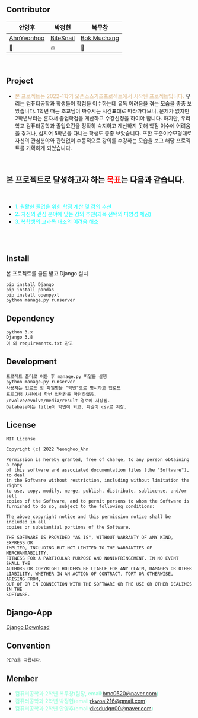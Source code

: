 ## Contributor

| 안영후                                       | 박정현                                    | 복무창                                  |
| -------------------------------------------- | ----------------------------------------- | --------------------------------------- |
| [AhnYeonhoo](https://github.com/AhnYeonghoo) | [BiteSnail](https://github.com/BiteSnail) | [Bok Muchang](https://github.com/bokob) |
| 🌴                                           | 🔥                                        | 📖                                      |

<br>

## Project

- <span style="color:burlywood">본 프로젝트는 2022-1학기 오픈소스기초프로젝트에서 시작된 프로젝트입니다.</span> 우리는 컴퓨터공학과 학생들이 학점을 이수하는데 유독 어려움을 겪는 모습을 종종 보았습니다. 1학년 때는 조교님이 짜주시는 시간표대로 따라가다보니, 문제가 없지만 2학년부터는 혼자서 졸업학점을 계산하고 수강신청을 하여야 합니다. 하지만, 우리학교 컴퓨터공학과 졸업요건을 정확히 숙지하고 계산하지 못해 학점 이수에 어려움을 겪거나, 심지어 5학년을 다니는 학생도 종종 보았습니다. 또한 표준이수모형대로 자신의 관심분야와 관련없이 수동적으로 강의를 수강하는 모습을 보고 해당 프로젝트를 기획하게 되었습니다.

<br>

## 본 프로젝트로 달성하고자 하는 <span style="color:red">목표</span>는 다음과 같습니다.

<br >

- <span style="color:aqua">1. 원활한 졸업을 위한 학점 계산 및 강의 추천</span>
- <span style="color:aqua">2. 자신의 관심 분야에 맞는 강의 추천(과목 선택의 다양성 제공)</span>
- <span style="color:aqua">3. 복학생의 교과목 대조의 어려움 해소</span>

<br >
<br >

## Install

본 프로젝트를 클론 받고 Django 설치

```terminal
pip install Django
pip install pandas
pip install openpyxl
python manage.py runserver
```

## Dependency

```
python 3.x
Django 3.8
이 외 requirements.txt 참고
```

## Development

```
프로젝트 폴더로 이동 후 manage.py 파일을 실행
python manage.py runserver
사용자는 업로드 할 파일명을 "학번"으로 명시하고 업로드
프로그램 차원에서 학번 입력칸을 마련하였음.
/evolve/evolve/media/result 경로에 저장됨.
Database에는 title이 학번이 되고, 파일이 csv로 저장.

```

## License

```
MIT License

Copyright (c) 2022 Yeonghoo_Ahn

Permission is hereby granted, free of charge, to any person obtaining a copy
of this software and associated documentation files (the "Software"), to deal
in the Software without restriction, including without limitation the rights
to use, copy, modify, merge, publish, distribute, sublicense, and/or sell
copies of the Software, and to permit persons to whom the Software is
furnished to do so, subject to the following conditions:

The above copyright notice and this permission notice shall be included in all
copies or substantial portions of the Software.

THE SOFTWARE IS PROVIDED "AS IS", WITHOUT WARRANTY OF ANY KIND, EXPRESS OR
IMPLIED, INCLUDING BUT NOT LIMITED TO THE WARRANTIES OF MERCHANTABILITY,
FITNESS FOR A PARTICULAR PURPOSE AND NONINFRINGEMENT. IN NO EVENT SHALL THE
AUTHORS OR COPYRIGHT HOLDERS BE LIABLE FOR ANY CLAIM, DAMAGES OR OTHER
LIABILITY, WHETHER IN AN ACTION OF CONTRACT, TORT OR OTHERWISE, ARISING FROM,
OUT OF OR IN CONNECTION WITH THE SOFTWARE OR THE USE OR OTHER DEALINGS IN THE
SOFTWARE.
```

## Django-App

[Django Download](https://www.djangoproject.com/download/)

## Convention

```
PEP8을 따릅니다.
```

## Member

- <span style="color:aquamarine">컴퓨터공학과 2학년 복무창(팀장, email:bmc0520@naver.com)</span>
- <span style="color:aquamarine">컴퓨터공학과 2학년 박정현(email:rkwoal216@gmail.com)</span>
- <span style="color:aquamarine">컴퓨터공학과 2학년 안영후(email:dksdudgn00@naver.com)</span>
